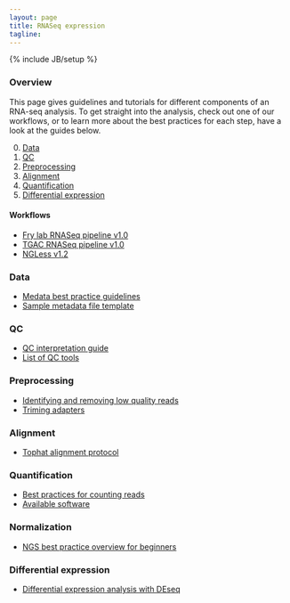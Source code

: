 ```yaml
---
layout: page
title: RNASeq expression
tagline:
---
```

{% include JB/setup %}

### Overview

This page gives guidelines and tutorials for different components of an RNA-seq analysis. To get straight into the analysis, check out one of our workflows, or to learn more about the best practices for each step, have a look at the guides below.

0. [Data](#data)
1. [QC](#qc)
2. [Preprocessing](#preprocessing)
3. [Alignment](#alignment)
4. [Quantification](#quantification)
5. [Differential expression](#differential-expression)

#### Workflows

- [Fry lab RNASeq pipeline v1.0](workflows/frylab_v1.0.html)
- [TGAC RNASeq pipeline v1.0]()
- [NGLess v1.2](workflows/rnaseq_expression/ngless_1.2.html)

### Data

- [Medata best practice guidelines]()
- [Sample metadata file template]()

### QC
- [QC interpretation guide]()
- [List of QC tools]()


### Preprocessing
- [Identifying and removing low quality reads]()
- [Triming adapters](http://genomicsadventures.wordpress.com/2013/05/02/trimming-illumina-sequencing-adapters/)


### Alignment
- [Tophat alignment protocol](http://www.ncbi.nlm.nih.gov/pubmed/22383036)


### Quantification
- [Best practices for counting reads]()
- [Available software]()


### Normalization
- [NGS best practice overview for beginners](http://biorxiv.org/content/early/2014/06/19/006403)


### Differential expression
- [Differential expression analysis with DEseq](http://bioconductor.org/packages/release/bioc/vignettes/DESeq/inst/doc/DESeq.pdf)
